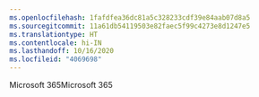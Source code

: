 ```yaml
---
ms.openlocfilehash: 1fafdfea36dc81a5c328233cdf39e84aab07d8a5
ms.sourcegitcommit: 11a61db54119503e82faec5f99c4273e8d1247e5
ms.translationtype: HT
ms.contentlocale: hi-IN
ms.lasthandoff: 10/16/2020
ms.locfileid: "4069698"
---
```

<span data-ttu-id="28e0a-101">Microsoft 365</span><span class="sxs-lookup"><span data-stu-id="28e0a-101">Microsoft 365</span></span>